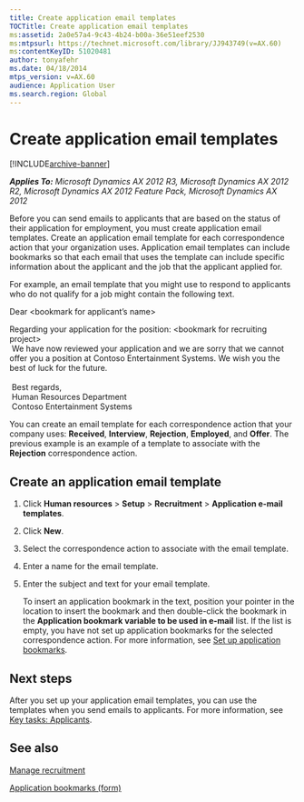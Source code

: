 ```yaml
---
title: Create application email templates
TOCTitle: Create application email templates
ms:assetid: 2a0e57a4-9c43-4b24-b00a-36e51eef2530
ms:mtpsurl: https://technet.microsoft.com/library/JJ943749(v=AX.60)
ms:contentKeyID: 51020481
author: tonyafehr
ms.date: 04/18/2014
mtps_version: v=AX.60
audience: Application User
ms.search.region: Global
---
```


# Create application email templates 


[!INCLUDE[archive-banner](includes/archive-banner.md)]


_**Applies To:** Microsoft Dynamics AX 2012 R3, Microsoft Dynamics AX 2012 R2, Microsoft Dynamics AX 2012 Feature Pack, Microsoft Dynamics AX 2012_

Before you can send emails to applicants that are based on the status of their application for employment, you must create application email templates. Create an application email template for each correspondence action that your organization uses. Application email templates can include bookmarks so that each email that uses the template can include specific information about the applicant and the job that the applicant applied for.

For example, an email template that you might use to respond to applicants who do not qualify for a job might contain the following text.

Dear \<bookmark for applicant’s name\>

Regarding your application for the position: \<bookmark for recruiting project\>   
 We have now reviewed your application and we are sorry that we cannot offer you a position at Contoso Entertainment Systems. We wish you the best of luck for the future.   
   
 Best regards,   
 Human Resources Department   
 Contoso Entertainment Systems

You can create an email template for each correspondence action that your company uses: **Received**, **Interview**, **Rejection**, **Employed**, and **Offer**. The previous example is an example of a template to associate with the **Rejection** correspondence action.

## Create an application email template

1.  Click **Human resources** \> **Setup** \> **Recruitment** \> **Application e-mail templates**.

2.  Click **New**.

3.  Select the correspondence action to associate with the email template.

4.  Enter a name for the email template.

5.  Enter the subject and text for your email template.
    
    To insert an application bookmark in the text, position your pointer in the location to insert the bookmark and then double-click the bookmark in the **Application bookmark variable to be used in e-mail** list. If the list is empty, you have not set up application bookmarks for the selected correspondence action. For more information, see [Set up application bookmarks](set-up-application-bookmarks.md).

## Next steps

After you set up your application email templates, you can use the templates when you send emails to applicants. For more information, see [Key tasks: Applicants](key-tasks-applicants.md).

## See also

[Manage recruitment](manage-recruitment.md)

[Application bookmarks (form)](https://technet.microsoft.com/library/aa573363\(v=ax.60\))

  


